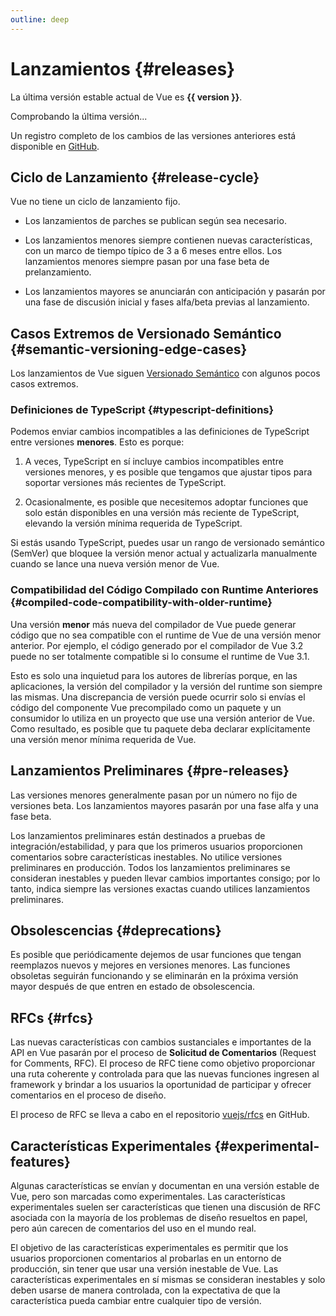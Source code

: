 ```yaml
---
outline: deep
---
```


<script setup>
import { ref, onMounted } from 'vue'

const version = ref()

onMounted(async () => {
  const res = await fetch('https://api.github.com/repos/vuejs/core/releases?per_page=1')
  version.value = (await res.json())[0].name
})
</script>

# Lanzamientos {#releases}

<p v-if="version">
La última versión estable actual de Vue es <strong>{{ version }}</strong>.
</p>
<p v-else>
Comprobando la última versión...
</p>

Un registro completo de los cambios de las versiones anteriores está disponible en [GitHub](https://github.com/vuejs/core/blob/main/CHANGELOG.md).

## Ciclo de Lanzamiento {#release-cycle}

Vue no tiene un ciclo de lanzamiento fijo.

- Los lanzamientos de parches se publican según sea necesario.

- Los lanzamientos menores siempre contienen nuevas características, con un marco de tiempo típico de 3 a 6 meses entre ellos. Los lanzamientos menores siempre pasan por una fase beta de prelanzamiento.

- Los lanzamientos mayores se anunciarán con anticipación y pasarán por una fase de discusión inicial y fases alfa/beta previas al lanzamiento.

## Casos Extremos de Versionado Semántico {#semantic-versioning-edge-cases}

Los lanzamientos de Vue siguen [Versionado Semántico](https://semver.org/) con algunos pocos casos extremos.

### Definiciones de TypeScript {#typescript-definitions}

Podemos enviar cambios incompatibles a las definiciones de TypeScript entre versiones **menores**. Esto es porque:

1. A veces, TypeScript en sí incluye cambios incompatibles entre versiones menores, y es posible que tengamos que ajustar tipos para soportar versiones más recientes de TypeScript.

2. Ocasionalmente, es posible que necesitemos adoptar funciones que solo están disponibles en una versión más reciente de TypeScript, elevando la versión mínima requerida de TypeScript.

Si estás usando TypeScript, puedes usar un rango de versionado semántico (SemVer) que bloquee la versión menor actual y actualizarla manualmente cuando se lance una nueva versión menor de Vue.

### Compatibilidad del Código Compilado con Runtime Anteriores {#compiled-code-compatibility-with-older-runtime}

Una versión **menor** más nueva del compilador de Vue puede generar código que no sea compatible con el runtime de Vue de una versión menor anterior. Por ejemplo, el código generado por el compilador de Vue 3.2 puede no ser totalmente compatible si lo consume el runtime de Vue 3.1.

Esto es solo una inquietud para los autores de librerías porque, en las aplicaciones, la versión del compilador y la versión del runtime son siempre las mismas. Una discrepancia de versión puede ocurrir solo si envías el código del componente Vue precompilado como un paquete y un consumidor lo utiliza en un proyecto que use una versión anterior de Vue. Como resultado, es posible que tu paquete deba declarar explícitamente una versión menor mínima requerida de Vue.

## Lanzamientos Preliminares {#pre-releases}

Las versiones menores generalmente pasan por un número no fijo de versiones beta. Los lanzamientos mayores pasarán por una fase alfa y una fase beta.

Los lanzamientos preliminares están destinados a pruebas de integración/estabilidad, y para que los primeros usuarios proporcionen comentarios sobre características inestables. No utilice versiones preliminares en producción. Todos los lanzamientos preliminares se consideran inestables y pueden llevar cambios importantes consigo; por lo tanto, indica siempre las versiones exactas cuando utilices lanzamientos preliminares.

## Obsolescencias {#deprecations}

Es posible que periódicamente dejemos de usar funciones que tengan reemplazos nuevos y mejores en versiones menores. Las funciones obsoletas seguirán funcionando y se eliminarán en la próxima versión mayor después de que entren en estado de obsolescencia.

## RFCs {#rfcs}

Las nuevas características con cambios sustanciales e importantes de la API en Vue pasarán por el proceso de **Solicitud de Comentarios** (Request for Comments, RFC). El proceso de RFC tiene como objetivo proporcionar una ruta coherente y controlada para que las nuevas funciones ingresen al framework y brindar a los usuarios la oportunidad de participar y ofrecer comentarios en el proceso de diseño.

El proceso de RFC se lleva a cabo en el repositorio [vuejs/rfcs](https://github.com/vuejs/rfcs) en GitHub.

## Características Experimentales {#experimental-features}

Algunas características se envían y documentan en una versión estable de Vue, pero son marcadas como experimentales. Las características experimentales suelen ser características que tienen una discusión de RFC asociada con la mayoría de los problemas de diseño resueltos en papel, pero aún carecen de comentarios del uso en el mundo real.

El objetivo de las características experimentales es permitir que los usuarios proporcionen comentarios al probarlas en un entorno de producción, sin tener que usar una versión inestable de Vue. Las características experimentales en sí mismas se consideran inestables y solo deben usarse de manera controlada, con la expectativa de que la característica pueda cambiar entre cualquier tipo de versión.
